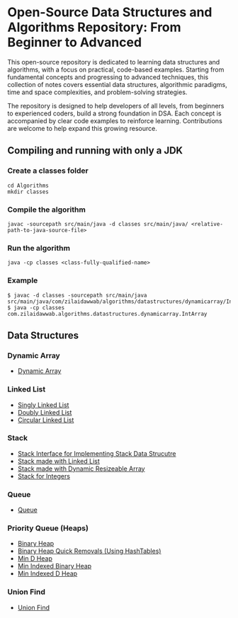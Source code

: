 # Open-Source Data Structures and Algorithms Repository: From Beginner to Advanced

This open-source repository is dedicated to learning data structures and algorithms, with a focus on practical, code-based examples. Starting from fundamental concepts and progressing to advanced techniques, this collection of notes covers essential data structures, algorithmic paradigms, time and space complexities, and problem-solving strategies.

The repository is designed to help developers of all levels, from beginners to experienced coders, build a strong foundation in DSA. Each concept is accompanied by clear code examples to reinforce learning. Contributions are welcome to help expand this growing resource.

## Compiling and running with only a JDK

### Create a classes folder

```
cd Algorithms
mkdir classes
```

### Compile the algorithm

```
javac -sourcepath src/main/java -d classes src/main/java/ <relative-path-to-java-source-file>
```

### Run the algorithm

```
java -cp classes <class-fully-qualified-name>
```

### Example

```
$ javac -d classes -sourcepath src/main/java src/main/java/com/zilaidawwab/algorithms/datastructures/dynamicarray/IntArray.java
$ java -cp classes com.zilaidawwab.algorithms.datastructures.dynamicarray.IntArray
```

## Data Structures

### Dynamic Array

- [Dynamic Array](src/main/java/com/zilaidawwab/algorithms/datastructures/dynamicarray/IntArray.java)

### Linked List

- [Singly Linked List](src/main/java/com/zilaidawwab/algorithms/datastructures/linkedlist/SinglyLinkedList.java)
- [Doubly Linked List](src/main/java/com/zilaidawwab/algorithms/datastructures/linkedlist/DoublyLinkedList.java)
- [Circular Linked List](src/main/java/com/zilaidawwab/algorithms/datastructures/linkedlist/CircularLinkedList.java)

### Stack

- [Stack Interface for Implementing Stack Data Strucutre](src/main/java/com/zilaidawwab/algorithms/datastructures/stack/Stack.java)
- [Stack made with Linked List](src/main/java/com/zilaidawwab/algorithms/datastructures/stack/ListStack.java)
- [Stack made with Dynamic Resizeable Array](src/main/java/com/zilaidawwab/algorithms/datastructures/stack/ArrayStack.java)
- [Stack for Integers](src/main/java/com/zilaidawwab/algorithms/datastructures/stack/IntStack.java)

### Queue

- [Queue](src/main/java/com/zilaidawwab/algorithms/datastructures/queue/Queue.java)

### Priority Queue (Heaps)

- [Binary Heap](src/main/java/com/zilaidawwab/algorithms/datastructures/priorityqueue/BinaryHeap.java)
- [Binary Heap Quick Removals (Using HashTables)](src/main/java/com/zilaidawwab/algorithms/datastructures/priorityqueue/BinaryHeapQuickRemovals.java)
- [Min D Heap](src/main/java/com/zilaidawwab/algorithms/datastructures/priorityqueue/MinDHeap.java)
- [Min Indexed Binary Heap](src/main/java/com/zilaidawwab/algorithms/datastructures/priorityqueue/MinIndexedBinaryHeap.java)
- [Min Indexed D Heap](src/main/java/com/zilaidawwab/algorithms/datastructures/priorityqueue/MinIndexedDHeap.java)

### Union Find

- [Union Find](src/main/java/com/zilaidawwab/algorithms/datastructures/unionfind/UnionFind.java)
